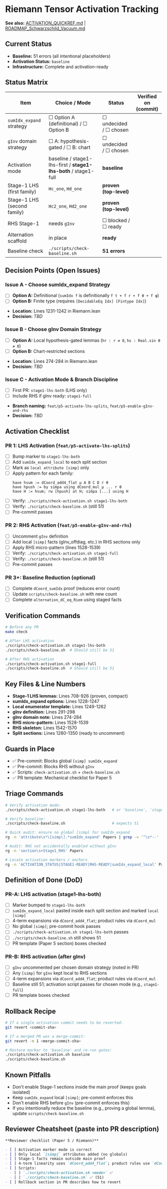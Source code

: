 # Riemann Tensor Activation Tracking

**See also:** [ACTIVATION_QUICKREF.md](./ACTIVATION_QUICKREF.md) | [ROADMAP_Schwarzschild_Vacuum.md](./ROADMAP_Schwarzschild_Vacuum.md)

## Current Status
- **Baseline:** 51 errors (all intentional placeholders)
- **Activation Status:** `baseline`
- **Infrastructure:** Complete and activation-ready

## Status Matrix

| Item                         | Choice / Mode                         | Status                                  | Verified on (commit) |
|-----------------------------|----------------------------------------|-----------------------------------------|----------------------|
| `sumIdx_expand` strategy    | ☐ Option A (definitional) / ☐ Option B | ☐ undecided / ☐ chosen                   |                      |
| `gInv` domain strategy      | ☐ A: hypothesis-gated / ☐ B: chart     | ☐ undecided / ☐ chosen                   |                      |
| Activation mode             | baseline / stage1-lhs-first / **stage1-lhs-both** / stage1-full | **baseline**                |                      |
| Stage-1 LHS (first family)  | `Hc_one`, `Hd_one`                     | **proven (top-level)**                   |                      |
| Stage-1 LHS (second family) | `Hc2_one`, `Hd2_one`                   | **proven (top-level)**                   |                      |
| RHS Stage-1                 | needs `gInv`                           | ☐ blocked / ☐ ready                      |                      |
| Alternation scaffold        | in place                               | **ready**                                |                      |
| Baseline check              | `./scripts/check-baseline.sh`          | **51 errors**                            |                      |

## Decision Points (Open Issues)

### Issue A - Choose sumIdx_expand Strategy
- [ ] **Option A:** Definitional (`sumIdx f` is definitionally `f t + f r + f θ + f φ`)
- [ ] **Option B:** Finite type (requires `[DecidableEq Idx] [Fintype Idx]`)
- **Location:** Lines 1231-1242 in Riemann.lean
- **Decision:** _TBD_

### Issue B - Choose gInv Domain Strategy
- [ ] **Option A:** Local hypothesis-gated lemmas (`hr : r ≠ 0`, `hs : Real.sin θ ≠ 0`)
- [ ] **Option B:** Chart-restricted sections
- **Location:** Lines 274-284 in Riemann.lean
- **Decision:** _TBD_

### Issue C - Activation Mode & Branch Discipline
- [ ] First PR: `stage1-lhs-both` (LHS only)
- [ ] Include RHS if gInv ready: `stage1-full`
- **Branch naming:** `feat/p5-activate-lhs-splits`, `feat/p5-enable-gInv-and-rhs`
- **Decision:** _TBD_

## Activation Checklist

### PR 1: LHS Activation (`feat/p5-activate-lhs-splits`)
- [ ] Bump marker to `stage1-lhs-both`
- [ ] Add `sumIdx_expand_local` to each split section
- [ ] Mark as `local attribute [simp]` only
- [ ] Apply pattern for each family:
  ```lean
  have hsum := dCoord_add4_flat μ A B C D r θ
  have hpush := by simpa using dCoord_mul μ ... r θ
  have H := hsum; rw [hpush] at H; simpa [...] using H
  ```
- [ ] Verify: `./scripts/check-activation.sh stage1-lhs-both`
- [ ] Verify: `./scripts/check-baseline.sh` (still 51)
- [ ] Pre-commit passes

### PR 2: RHS Activation (`feat/p5-enable-gInv-and-rhs`)
- [ ] Uncomment `gInv` definition
- [ ] Add local `[simp]` facts (gInv_offdiag, etc.) in RHS sections only
- [ ] Apply RHS micro-pattern (lines 1528-1539)
- [ ] Verify: `./scripts/check-activation.sh stage1-full`
- [ ] Verify: `./scripts/check-baseline.sh` (still 51)
- [ ] Pre-commit passes

### PR 3+: Baseline Reduction (optional)
- [ ] Complete `dCoord_sumIdx` proof (reduces error count)
- [ ] Update `scripts/check-baseline.sh` with new count
- [ ] Complete `alternation_dC_eq_Riem` using staged facts

## Verification Commands
```bash
# Before any PR
make check

# After LHS activation
./scripts/check-activation.sh stage1-lhs-both
./scripts/check-baseline.sh  # Should still be 51

# After RHS activation
./scripts/check-activation.sh stage1-full
./scripts/check-baseline.sh  # Should still be 51
```

## Key Files & Line Numbers
- **Stage-1 LHS lemmas:** Lines 708-926 (proven, compact)
- **sumIdx_expand options:** Lines 1228-1247
- **Local enumerator template:** Lines 1249-1262
- **gInv definition:** Lines 291-298
- **gInv domain note:** Lines 274-284
- **RHS micro-pattern:** Lines 1528-1539
- **RHS skeleton:** Lines 1542-1570
- **Split sections:** Lines 1280-1350 (ready to uncomment)

## Guards in Place
- ✅ Pre-commit: Blocks global `[simp] sumIdx_expand`
- ✅ Pre-commit: Blocks RHS without `gInv`
- ✅ Scripts: `check-activation.sh` + `check-baseline.sh`
- ✅ PR template: Mechanical checklist for Paper 5

## Triage Commands
```bash
# Verify activation mode:
./scripts/check-activation.sh stage1-lhs-both   # or 'baseline', 'stage1-full'

# Verify baseline:
./scripts/check-baseline.sh                     # expects 51

# Quick audit: ensure no global [simp] for sumIdx_expand
rg -n 'attribute\s*\[simp\].*sumIdx_expand' Papers | grep -v '^\s*--'

# Audit: RHS not accidentally enabled without gInv
rg -n 'section\s+Stage1_RHS' Papers

# Locate activation markers / anchors
rg -n 'ACTIVATION_STATUS|STAGE1-READY|RHS-READY|sumIdx_expand_local' Papers
```

## Definition of Done (DoD)

### PR-A: LHS activation (stage1-lhs-both)
- [ ] Marker bumped to `stage1-lhs-both`
- [ ] `sumIdx_expand_local` pasted inside each split section and marked `local [simp]`
- [ ] 4-term expansions via `dCoord_add4_flat`; product rules via `dCoord_mul`
- [ ] No global `[simp]`; pre-commit hook passes
- [ ] `./scripts/check-activation.sh stage1-lhs-both` passes
- [ ] `./scripts/check-baseline.sh` still shows 51
- [ ] PR template (Paper 5 section) boxes checked

### PR-B: RHS activation (after gInv)
- [ ] `gInv` uncommented per chosen domain strategy (noted in PR)
- [ ] Any `[simp]` for `gInv` kept local to RHS sections
- [ ] 4-term expansions via `dCoord_add4_flat`; product rules via `dCoord_mul`
- [ ] Baseline still 51; activation script passes for chosen mode (e.g., `stage1-full`)
- [ ] PR template boxes checked

## Rollback Recipe
```bash
# If a single activation commit needs to be reverted:
git revert <commit-sha>

# If a merged PR was a merge-commit:
git revert -m 1 <merge-commit-sha>

# Restore marker to 'baseline' and re-run gates:
./scripts/check-activation.sh baseline
./scripts/check-baseline.sh
```

## Known Pitfalls
- Don't enable Stage-1 sections inside the main proof (keeps goals isolated)
- Keep `sumIdx_expand` local `[simp]`; pre-commit enforces this
- Don't enable RHS before `gInv` (pre-commit enforces this)
- If you intentionally reduce the baseline (e.g., proving a global lemma), update `scripts/check-baseline.sh`

## Reviewer Cheatsheet (paste into PR description)
```markdown
**Reviewer checklist (Paper 5 / Riemann)**

- [ ] Activation marker mode is correct
- [ ] Only local `[simp]` attributes added (no globals)
- [ ] Stage-1 facts remain outside main proof
- [ ] 4-term linearity uses `dCoord_add4_flat`; product rules use `dCoord_mul`
- [ ] Scripts:
  - [ ] `./scripts/check-activation.sh <mode>` ✅
  - [ ] `./scripts/check-baseline.sh` ✅ (51)
- [ ] Rollback section in PR describes how to revert
```